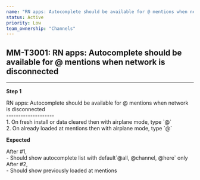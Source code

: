 ```yaml
---
name: "RN apps: Autocomplete should be available for @ mentions when network is disconnected"
status: Active
priority: Low
team_ownership: "Channels"
---
```


## MM-T3001: RN apps: Autocomplete should be available for @ mentions when network is disconnected

---

**Step 1**

RN apps: Autocomplete should be available for @ mentions when network is disconnected\
\--------------------\
1\. On fresh install or data cleared then with airplane mode, type \`@\`\
2\. On already loaded at mentions then with airplane mode, type \`@\`

**Expected**

After #1,\
\- Should show autocomplete list with default\`@all, @channel, @here\` only\
After #2,\
\- Should show previously loaded at mentions
